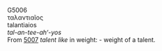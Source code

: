 <body>
  <p>G5006<br>  ταλαντιαῖος  <br> talantiaios  <br><i>tal-an-tee-ah‘-yos </i><br>From <a href="g5007.htm">5007</a>  <i>talent</i> <i>like</i> in weight: - weight of a talent.<br></p>
 </body>